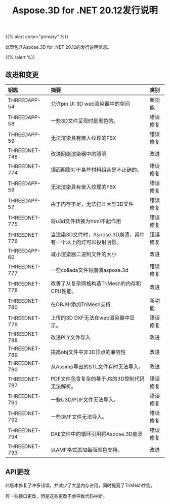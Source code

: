 ﻿---
title: Aspose.3D for .NET 20.12发行说明
type: docs
weight: 5
url: /zh/net/aspose-3d-for-net-20-12-release-notes/
---
{{% alert color="primary" %}}

此页包含Aspose.3D for .NET 20.12的发行说明信息。

{{% /alert %}}
## **改进和变更**

|**钥匙**|**摘要**|**类别**|
|:- |:- |:- |
|THREEDAPP-54 |允许pin UI 3D web渲染器中的空间|新功能|
|THREEDAPP-58 |一些3D文件呈现时是黑色的。|错误修复|
|THREEDAPP-59 |无法渲染具有嵌入纹理的FBX|错误修复|
|THREEDNET-748 |改进网络渲染器中的照明|改进|
|THREEDNET-774 |镜面阴影对于某些材料组合是不正确的。|错误修复|
|THREEDAPP-59 |无法渲染具有嵌入纹理的FBX|错误修复|
|THREEDAPP-57 |由于内存不足，无法打开大型3D文件|错误修复|
|THREEDNET-775 |将u3d文件转换为html不起作用|错误修复|
|THREEDNET-776 |当渲染3D文件时，Aspose.3D崩溃，其中有一个以上的灯可以投射阴影。|错误修复|
|THREEDAPP-60 |减小渲染器二进制文件的大小|改进|
|THREEDNET-777 |一些collada文件将崩溃aspose.3d|错误修复|
|THREEDNET-778 |改善了从复杂网格构造TriMesh的内存和CPU性能。|改进|
|THREEDNET-780 |在OBJ中添加TriMesh支持|新功能|
|THREEDNET-779 |上传的3D DXF无法在web渲染器中显示。|错误修复|
|THREEDNET-788 |改进PLY文件导入|改进|
|THREEDNET-789 |提高obj文件中非3D顶点的兼容性|改进|
|THREEDNET-790 |从Assimp导出的STL文件有时无法导入。|改进|
|THREEDNET-787 |PDF文件包含复杂的基于JS的3D控制代码无法解析。|错误修复|
|THREEDNET-791 |一些U3D/PDF文件无法导入。|错误修复|
|THREEDNET-792 |一些3MF文件无法导入。|错误修复|
|THREEDNET-794 |DAE文件中的循环引用将Aspose.3D崩溃|错误修复|
|THREEDNET-793 |以AMF格式添加每面颜色支持。|改进|



## API更改 ##

此版本修复了许多错误，并减少了大量内存占用，同时提高了TriMesh性能。

有一些接口更改，但是这些更改不会导致代码中断。